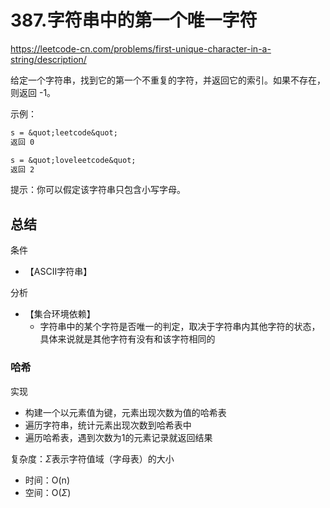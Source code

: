 # 387.字符串中的第一个唯一字符

<https://leetcode-cn.com/problems/first-unique-character-in-a-string/description/>

给定一个字符串，找到它的第一个不重复的字符，并返回它的索引。如果不存在，则返回 -1。

示例：

```txt
s = &quot;leetcode&quot;
返回 0

s = &quot;loveleetcode&quot;
返回 2
```

提示：你可以假定该字符串只包含小写字母。

## 总结

条件

- 【ASCII字符串】

分析

- 【集合环境依赖】
  - 字符串中的某个字符是否唯一的判定，取决于字符串内其他字符的状态，具体来说就是其他字符有没有和该字符相同的

### 哈希

实现

- 构建一个以元素值为键，元素出现次数为值的哈希表
- 遍历字符串，统计元素出现次数到哈希表中
- 遍历哈希表，遇到次数为1的元素记录就返回结果

复杂度：$\Sigma$表示字符值域（字母表）的大小

- 时间：O(n)
- 空间：O($\Sigma$)
